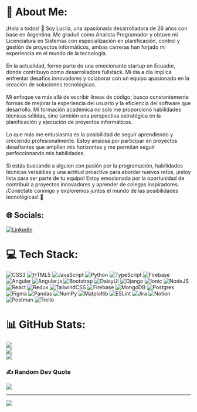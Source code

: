 # 💫 About Me:
¡Hola a todos! 👋 Soy Lucila, una apasionada desarrolladora de 26 años con base en Argentina. Me gradué como Analista Programador y obtuve mi Licenciatura en Sistemas con especialización en planificación, control y gestión de proyectos informáticos, ambas carreras han forjado mi experiencia en el mundo de la tecnología.<br><br>En la actualidad, formo parte de una emocionante startup en Ecuador, donde contribuyo como desarrolladora fullstack. Mi día a día implica enfrentar desafíos innovadores y colaborar con un equipo apasionado en la creación de soluciones tecnológicas.<br><br>Mi enfoque va más allá de escribir líneas de código; busco constantemente formas de mejorar la experiencia del usuario y la eficiencia del software que desarrollo. Mi formación académica no solo me proporcionó habilidades técnicas sólidas, sino también una perspectiva estratégica en la planificación y ejecución de proyectos informáticos.<br><br>Lo que más me entusiasma es la posibilidad de seguir aprendiendo y creciendo profesionalmente. Estoy ansiosa por participar en proyectos desafiantes que amplíen mis horizontes y me permitan seguir perfeccionando mis habilidades.<br><br>Si estás buscando a alguien con pasión por la programación, habilidades técnicas versátiles y una actitud proactiva para abordar nuevos retos, ¡estoy lista para ser parte de tu equipo! Estoy emocionada por la oportunidad de contribuir a proyectos innovadores y aprender de colegas inspiradores. ¡Conéctate conmigo y exploremos juntos el mundo de las posibilidades tecnológicas! 🚀


## 🌐 Socials:
[![LinkedIn](https://img.shields.io/badge/LinkedIn-%230077B5.svg?logo=linkedin&logoColor=white)](https://linkedin.com/in/https://www.linkedin.com/in/lucila-allende-846b9617a/) 

# 💻 Tech Stack:
![CSS3](https://img.shields.io/badge/css3-%231572B6.svg?style=flat&logo=css3&logoColor=white) ![HTML5](https://img.shields.io/badge/html5-%23E34F26.svg?style=flat&logo=html5&logoColor=white) ![JavaScript](https://img.shields.io/badge/javascript-%23323330.svg?style=flat&logo=javascript&logoColor=%23F7DF1E) ![Python](https://img.shields.io/badge/python-3670A0?style=flat&logo=python&logoColor=ffdd54) ![TypeScript](https://img.shields.io/badge/typescript-%23007ACC.svg?style=flat&logo=typescript&logoColor=white) ![Firebase](https://img.shields.io/badge/firebase-%23039BE5.svg?style=flat&logo=firebase) ![Angular](https://img.shields.io/badge/angular-%23DD0031.svg?style=flat&logo=angular&logoColor=white) ![Angular.js](https://img.shields.io/badge/angular.js-%23E23237.svg?style=flat&logo=angularjs&logoColor=white) ![Bootstrap](https://img.shields.io/badge/bootstrap-%238511FA.svg?style=flat&logo=bootstrap&logoColor=white) ![DaisyUI](https://img.shields.io/badge/daisyui-5A0EF8?style=flat&logo=daisyui&logoColor=white) ![Django](https://img.shields.io/badge/django-%23092E20.svg?style=flat&logo=django&logoColor=white) ![Ionic](https://img.shields.io/badge/Ionic-%233880FF.svg?style=flat&logo=Ionic&logoColor=white) ![NodeJS](https://img.shields.io/badge/node.js-6DA55F?style=flat&logo=node.js&logoColor=white) ![React](https://img.shields.io/badge/react-%2320232a.svg?style=flat&logo=react&logoColor=%2361DAFB) ![Redux](https://img.shields.io/badge/redux-%23593d88.svg?style=flat&logo=redux&logoColor=white) ![TailwindCSS](https://img.shields.io/badge/tailwindcss-%2338B2AC.svg?style=flat&logo=tailwind-css&logoColor=white) ![Firebase](https://img.shields.io/badge/Firebase-039BE5?style=flat&logo=Firebase&logoColor=white) ![MongoDB](https://img.shields.io/badge/MongoDB-%234ea94b.svg?style=flat&logo=mongodb&logoColor=white) ![Postgres](https://img.shields.io/badge/postgres-%23316192.svg?style=flat&logo=postgresql&logoColor=white) ![Figma](https://img.shields.io/badge/figma-%23F24E1E.svg?style=flat&logo=figma&logoColor=white) ![Pandas](https://img.shields.io/badge/pandas-%23150458.svg?style=flat&logo=pandas&logoColor=white) ![NumPy](https://img.shields.io/badge/numpy-%23013243.svg?style=flat&logo=numpy&logoColor=white) ![Matplotlib](https://img.shields.io/badge/Matplotlib-%23ffffff.svg?style=flat&logo=Matplotlib&logoColor=black) ![ESLint](https://img.shields.io/badge/ESLint-4B3263?style=flat&logo=eslint&logoColor=white) ![Jira](https://img.shields.io/badge/jira-%230A0FFF.svg?style=flat&logo=jira&logoColor=white) ![Notion](https://img.shields.io/badge/Notion-%23000000.svg?style=flat&logo=notion&logoColor=white) ![Postman](https://img.shields.io/badge/Postman-FF6C37?style=flat&logo=postman&logoColor=white) ![Trello](https://img.shields.io/badge/Trello-%23026AA7.svg?style=flat&logo=Trello&logoColor=white)
# 📊 GitHub Stats:
![](https://github-readme-stats.vercel.app/api?username=LucilaAllende&theme=radical&hide_border=false&include_all_commits=false&count_private=true)<br/>
![](https://github-readme-streak-stats.herokuapp.com/?user=LucilaAllende&theme=radical&hide_border=false)<br/>
![](https://github-readme-stats.vercel.app/api/top-langs/?username=LucilaAllende&theme=radical&hide_border=false&include_all_commits=false&count_private=false&layout=compact)

### ✍️ Random Dev Quote
![](https://quotes-github-readme.vercel.app/api?type=horizontal&theme=radical)

---
[![](https://visitcount.itsvg.in/api?id=LucilaAllende&icon=0&color=5)](https://visitcount.itsvg.in)

<!-- Proudly created with GPRM ( https://gprm.itsvg.in ) -->
